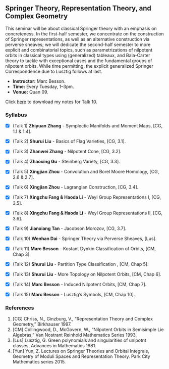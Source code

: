 ## Springer Theory, Representation Theory, and Complex Geometry

This seminar will be about classical Springer theory with an emphasis on concreteness. In the first-half semester, we concentrate on the construction of Springer representations, as well as an alternative construction via perverse sheaves; we will dedicate the second-half semester to more explicit and combinatorial topics, such as parametrizations of nilpotent orbits in classical types using (generalized) tableaux, and Bala-Carter theory to tackle with exceptional cases and the fundamental groups of nilpotent orbits. While time permitting, the explicit generalized Springer Correspondence due to Lusztig follows at last.

- **Instructor:** Marc Besson.
- **Time:** Every Tuesday, 1–3pm.
- **Venue:** Quan 09.

Click [here](././middleext.pdf) to download my notes for Talk 10.


### Syllabus


- [x] (Talk 1) **Zhiyuan Zhang** - Symplectic Manifolds and Moment Maps, [CG, 1.1 & 1.4].
- [x] (Talk 2) **Shurui Liu** - Basics of Flag Varieties, [CG, 3.1].
- [x] (Talk 3) **Zhanwei Zhang** - Nilpotent Cone, [CG, 3.2].
- [x] (Talk 4) **Zhaoxing Gu** - Steinberg Variety, [CG, 3.3].
- [x] (Talk 5) **Xingjian Zhou** - Convolution and Borel Moore Homology, [CG, 2.6 & 2.7].
- [x] (Talk 6) **Xingjian Zhou** - Lagrangian Construction, [CG, 3.4].
- [x] (Talk 7) **Xingzhu Fang & Haoda Li** - Weyl Group Representations I, [CG, 3.5].
- [x] (Talk 8) **Xingzhu Fang & Haoda Li** - Weyl Group Representations II, [CG, 3.6].
- [x] (Talk 9) **Jianxiang Tan** - Jacobson Morozov, [CG, 3.7].
- [x] (Talk 10) **Wenhan Dai** - Springer Theory via Perverse Sheaves, [Lus].
- [x] (Talk 11) **Marc Besson** - Kostant Dynkin Classification of Orbits, [CM, Chap 3].
- [x] (Talk 12) **Shurui Liu** - Partition Type Classification
, [CM, Chap 5].
- [x] (Talk 13) **Shurui Liu** - More Topology on Nilpotent Orbits, [CM, Chap 6].
- [x] (Talk 14) **Marc Besson** - Induced Nilpotent Orbits, [CM, Chap 7].
- [x] (Talk 15) **Marc Besson** - Lusztig’s Symbols, [CM, Chap 10].


### References
1. [CG] Chriss, N., Ginzburg, V., “Representation Theory and Complex Geometry,” Birkhauser 1997.
2. [CM] Collingwood, D., McGovern, W., “Nilpotent Orbits in Semisimple Lie Algebras,” Van Nostrant Reinhold Mathematics Series 1993.
3. [Lus] Lusztig, G. Green polynomials and singularities of unipotnt classes, Advances in Mathematics 1981.
4. [Yun] Yun, Z. Lectures on Springer Theories and Orbital Integrals, Geometry of Moduli Spaces and Representation Theory. Park City Mathematics series 2015.
